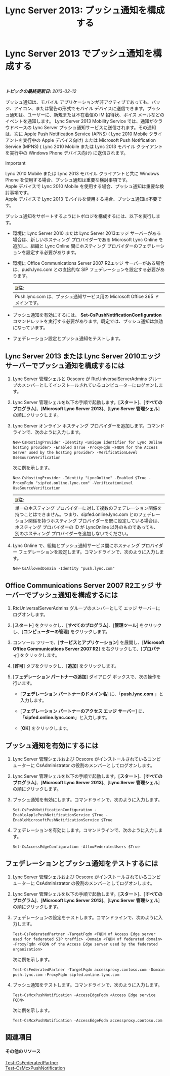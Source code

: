 ﻿---
title: 'Lync Server 2013: プッシュ通知を構成する'
TOCTitle: プッシュ通知を構成する
ms:assetid: d77f2c06-0fe6-45d5-8f08-808ab871b3e0
ms:mtpsurl: https://technet.microsoft.com/ja-jp/library/Hh690047(v=OCS.15)
ms:contentKeyID: 48273710
ms.date: 05/19/2016
mtps_version: v=OCS.15
ms.translationtype: HT
---

# Lync Server 2013 でプッシュ通知を構成する

 

_**トピックの最終更新日:** 2013-02-12_

プッシュ通知は、モバイル アプリケーションが非アクティブであっても、バッジ、アイコン、または警告の形式でモバイル デバイスに送信できます。プッシュ通知は、ユーザーに、新規または不在着信の IM 招待状、ボイス メールなどのイベントを通知します。 Lync Server 2013 Mobility Service では、通知がクラウドベースの Lync Server プッシュ通知サービスに送信されます。その通知は、次に Apple Push Notification Service (APNS) ( Lync 2010 Mobile クライアントを実行中の Apple デバイス向け) または Microsoft Push Notification Service (MPNS) ( Lync 2010 Mobile または Lync 2013 モバイル クライアントを実行中の Windows Phone デバイス向け) に送信されます。


> [!IMPORTANT]
> Lync 2010 Mobile または Lync 2013 モバイル クライアントと共に Windows Phone を使用する場合、プッシュ通知は重要な検討事項です。<BR>Apple デバイスで Lync 2010 Mobile を使用する場合、プッシュ通知は重要な検討事項です。<BR>Apple デバイスで Lync 2013 モバイルを使用する場合、プッシュ通知は不要です。



プッシュ通知をサポートするようにトポロジを構成するには、以下を実行します。

  - 環境に Lync Server 2010 または Lync Server 2013エッジ サーバーがある場合は、新しいホスティング プロバイダーである Microsoft Lync Online を追加し、組織と Lync Online 間にホスティング プロバイダーのフェデレーションを設定する必要があります。

  - 環境に Office Communications Server 2007 R2エッジ サーバーがある場合は、push.lync.com との直接的な SIP フェデレーションを設定する必要があります。
    
    <table>
    <thead>
    <tr class="header">
    <th><img src="images/Gg412781.note(OCS.15).gif" title="note" alt="note" />注:</th>
    </tr>
    </thead>
    <tbody>
    <tr class="odd">
    <td>Push.lync.com は、プッシュ通知サービス用の Microsoft Office 365 ドメインです。</td>
    </tr>
    </tbody>
    </table>


  - プッシュ通知を有効にするには、 **Set-CsPushNotificationConfiguration** コマンドレットを実行する必要があります。既定では、プッシュ通知は無効になっています。

  - フェデレーション設定とプッシュ通知をテストします。

## Lync Server 2013 または Lync Server 2010エッジ サーバーでプッシュ通知を構成するには

1.  Lync Server 管理シェルと Ocscore が RtcUniversalServerAdmins グループのメンバーとしてインストールされているコンピューターにログオンします。

2.  Lync Server 管理シェルを以下の手順で起動します。\[**スタート**\]、\[**すべてのプログラム**\]、\[**Microsoft Lync Server 2013**\]、\[**Lync Server 管理シェル**\] の順にクリックします。

3.  Lync Server オンライン ホスティング プロバイダーを追加します。コマンドラインで、次のように入力します。
    
        New-CsHostingProvider -Identity <unique identifier for Lync Online hosting provider> -Enabled $True -ProxyFqdn <FQDN for the Access Server used by the hosting provider> -VerificationLevel UseSourceVerification
    
    次に例を示します。
    
        New-CsHostingProvider -Identity "LyncOnline" -Enabled $True -ProxyFqdn "sipfed.online.lync.com" -VerificationLevel UseSourceVerification
    
    <table>
    <thead>
    <tr class="header">
    <th><img src="images/Gg412781.note(OCS.15).gif" title="note" alt="note" />注:</th>
    </tr>
    </thead>
    <tbody>
    <tr class="odd">
    <td>単一のホスティング プロバイダーに対して複数のフェデレーション関係を持つことはできません。つまり、sipfed.online.lync.com とのフェデレーション関係を持つホスティング プロバイダーを既に設定している場合は、ホスティング プロバイダーの ID が LyncOnline 以外のものであっても、別のホスティング プロバイダーを追加しないでください。</td>
    </tr>
    </tbody>
    </table>


4.  Lync Online で、組織とプッシュ通知サービス間にホスティング プロバイダー フェデレーションを設定します。コマンドラインで、次のように入力します。
    
        New-CsAllowedDomain -Identity "push.lync.com"

## Office Communications Server 2007 R2エッジ サーバーでプッシュ通知を構成するには

1.  RtcUniversalServerAdmins グループのメンバーとして エッジ サーバーにログオンします。

2.  \[**スタート**\] をクリックし、\[**すべてのプログラム**\]、\[**管理ツール**\] をクリックし、\[**コンピューターの管理**\] をクリックします。

3.  コンソール ツリーで、\[**サービスとアプリケーション**\] を展開し、\[**Microsoft Office Communications Server 2007 R2**\] を右クリックして、\[**プロパティ**\] をクリックします。

4.  \[**許可**\] タブをクリックし、\[**追加**\] をクリックします。

5.  \[**フェデレーション パートナーの追加**\] ダイアログ ボックスで、次の操作を行います。
    
      - \[**フェデレーション パートナーのドメイン名**\] に、「**push.lync.com** 」と入力します。
    
      - \[**フェデレーション パートナーのアクセス エッジ サーバー**\] に、「**sipfed.online.lync.com**」と入力します。
    
      - \[**OK**\] をクリックします。

## プッシュ通知を有効にするには

1.  Lync Server 管理シェルおよび Ocscore がインストールされているコンピューターに CsAdministrator の役割のメンバーとしてログオンします。

2.  Lync Server 管理シェルを以下の手順で起動します。\[**スタート**\]、\[**すべてのプログラム**\]、\[**Microsoft Lync Server 2013**\]、\[**Lync Server 管理シェル**\] の順にクリックします。

3.  プッシュ通知を有効にします。コマンドラインで、次のように入力します。
    
        Set-CsPushNotificationConfiguration -EnableApplePushNotificationService $True -EnableMicrosoftPushNotificationService $True

4.  フェデレーションを有効にします。コマンドラインで、次のように入力します。
    
        Set-CsAccessEdgeConfiguration -AllowFederatedUsers $True

## フェデレーションとプッシュ通知をテストするには

1.  Lync Server 管理シェルおよび Ocscore がインストールされているコンピューターに CsAdministrator の役割のメンバーとしてログオンします。

2.  Lync Server 管理シェルを以下の手順で起動します。\[**スタート**\]、\[**すべてのプログラム**\]、\[**Microsoft Lync Server 2013**\]、\[**Lync Server 管理シェル**\] の順にクリックします。

3.  フェデレーションの設定をテストします。コマンドラインで、次のように入力します。
    
        Test-CsFederatedPartner -TargetFqdn <FQDN of Access Edge server used for federated SIP traffic> -Domain <FQDN of federated domain> -ProxyFqdn <FQDN of the Access Edge server used by the federated organization>
    
    次に例を示します。
    
        Test-CsFederatedPartner -TargetFqdn accessproxy.contoso.com -Domain push.lync.com -ProxyFqdn sipfed.online.lync.com

4.  プッシュ通知をテストします。コマンドラインで、次のように入力します。
    
        Test-CsMcxPushNotification -AccessEdgeFqdn <Access Edge service FQDN>
    
    次に例を示します。
    
        Test-CsMcxPushNotification -AccessEdgeFqdn accessproxy.contoso.com

## 関連項目

#### その他のリソース

[Test-CsFederatedPartner](https://docs.microsoft.com/en-us/powershell/module/skype/Test-CsFederatedPartner)  
[Test-CsMcxPushNotification](https://docs.microsoft.com/en-us/powershell/module/skype/Test-CsMcxPushNotification)

